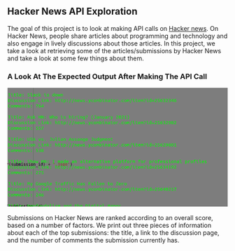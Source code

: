 ## Hacker News API Exploration
The goal of this project is to look at making API calls on [Hacker news](http://news.ycombinator.com/). On Hacker News, people share articles about programming and technology and also engage
in lively discussions about those articles. In this project, we take a look at retrieving some of the articles/submissions by Hacker News and take a look at some few things about them.

### A Look At The Expected Output After Making The API Call
![Hacker News Top Submissions Output](https://github.com/rchriskoka/Learning-APIs/blob/main/HackerNews/TopNewsBy_HackerNews.png) 

Submissions on Hacker News are ranked according to an overall score, based on a number of factors. We print out three pieces of information about each of the top submissions: 
the title, a link to the discussion page, and the number of comments the submission currently has.

